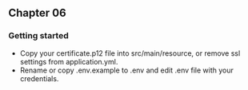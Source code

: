 ## Chapter 06

### Getting started

- Copy your certificate.p12 file into src/main/resource, or remove ssl settings from application.yml.
- Rename or copy .env.example to .env and edit .env file with your credentials.

